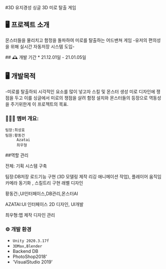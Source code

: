 <!Doctype html>
<html>
    
<head>    
#3D 유지경성
싱글 3D 미로 탈출 게임

## 🖥️ 프로젝트 소개
몬스터들을 물리치고 함정을 돌파하여 미로를 탈출하는 어드밴쳐 게임 
-유저의 편의성을 위해 실시간 자동저장 시스템 도입-
</head>

<body>
## 🕰️ 개발 기간
* 21.12.01일 - 21.01.05일

## 🖥️ 개발목적
-미로를 탈출하되 시각적인 요소를 많이 넣고자 스킬 및 몬스터 생성 미로 디자인에 쟁점을 두고 이를 싱글에서 미로의 쟁점을 살려 함정 설치와
 몬스터들의 등장으로 역동성을 주기위한게 이 프로젝트의 목표.

### 🧑‍🤝‍🧑 멤버 개요:
    팀장:최성효
    팀원:황동건
         Azatai
         최우형 
##역할 관리

전체: 기획 시스템 구축

<p>팀장:DB저장 로드기능 구현 (3D 모델링 제작 리깅 애니메이션 작업), 플레이어 움직임 카메라 동기화 , 스킬트리 구현 래벨 디자인</p>

<p>황동건:,UI인터페이스,DB관리,몬스터AI</p>

<p>AZATAI:UI 인터페이스 2D 디자인, UI개발</p>

<p>최우형:맵 제작 디자인 관리</p>

### ⚙️ 개발 환경
- `Unity 2020.3.17f`
- `3DMax,Blender`
-  Backend DB
-  PhotoShop2018'
- 'VisualStudio 2019'
</body>

</html>
